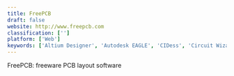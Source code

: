```yaml
---
title: FreePCB
draft: false 
website: http://www.freepcb.com
classification: ['']
platform: ['Web']
keywords: ['Altium Designer', 'Autodesk EAGLE', 'CIDess', 'Circuit Wizard', 'CometCAD', 'DipTrace', 'EasyEDA', 'Electronics Workbench', 'Fritzing', 'KiCad', 'LTspice', 'LibrePCB', 'LochMaster', 'Ngspice', 'PADS PCB Design', 'Proteus PCB design', 'QUCS', 'Razen', 'Virtual Breadboard', 'gEDA Project']
---
```

FreePCB: freeware PCB layout software